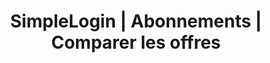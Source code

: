 ---
title: "SimpleLogin | Abonnements | Comparer les offres"
url: "/fr/pricing"
canonicalUrl: "https://simplelogin.io/fr/pricing/"
description: "SimpleLogin est open source, peut être installé sur votre server et 100% financé par la communauté."
---